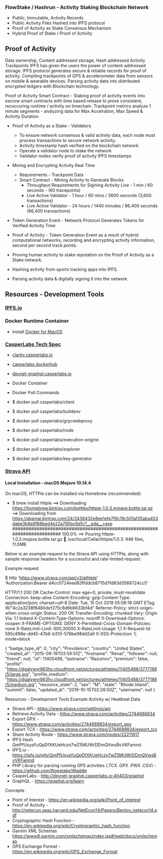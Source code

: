 ### FlowStake / Hashrun - Activity Staking Blockchain Network
* Public, Immutable, Activity Records
* Public Activity Files Hashed into IPFS protocol
* Proof of Activity as Stake Consensus Mechanism
* Hybrid Proof of Stake / Proof of Activity

## Proof of Activity 

Data ownership, Content addressed storage, Hash addressed Activity Trackpoints
IPFS has given the users the power of content-addressed storage.
IPFS protocol generates secure & reliable records for proof of activity.
Compiling trackpoints of GPS & accelerometer data from sensors on mobile & wearable devices.
Parsing activity data into distributed encrypted ledgers with Blockchain technology.

Proof of Activity Smart Contract - Staking proof of activity events into escrow smart contracts with time based release to prove consistent, recoccuring runtime / activity on timechain. Trackpoint metrics analyze 1 minute segments - analyzing data for Max Accelration, Max Speed & Activity Duration

-  Proof of Activity as a Stake - Validators
    * To ensure network consensus & valid activity data, each node must process transactions to secure network activity.
    * Activity timestamp hash verified on the blockchain network
    * Operate a validator node to stake the network 
    * Validator nodes verify proof of activity IPFS timestamps

- Mining and Encrypting Activity Real Time
    - Requirements - Trackpoint Data
    - Smart Contract - Mining Activity to Generate Blocks
        - Throughput Requirements for Sigining Activity Live - 1 min / 60 seconds - (60 tracepoints)
        - Live Active Validator - 1 hour / 60 mins / 3600 seconds (3,600 transactions)
        - Live Active Validator - 24 hours / 1440 minutes / 86,400 seconds (86,400 transactions) 

- Token Generation Event - Network Protocol Generates Tokens for Verified Activity Time
- Proof of Activity - Token Generation Event as a result of hybrid computational networks, recording and encrypting activity information, second per second track points.
- Proving human activity to stake reputation on the Proof of Activity as a Stake network.
- Hashing activity from sports tracking apps into IPFS.
- Parsing activity data & digitally signing it into the network.
    
    
## Resources - Development Tools


### [IPFS.io](https://ipfs.io)

### Docker Runtime Container

* Install [Docker for MacOS](https://docs.docker.com/docker-for-mac/install/)

### [CasperLabs Tech Spec](https://techspec.casperlabs.io)
* [clarity.casperlabs.io](https://clarity.casperlabs.io/#/)
* [capserlabs dockerhub](https://hub.docker.com/u/casperlabs)
* [devnet-graphql.casperlabs.io](http://devnet-graphql.casperlabs.io:40403/graphql)

* Docker Container 
* Docker Pull Commands
* $ docker pull casperlabs/client
* $ docker pull casperlabs/buildenv
* $ docker pull casperlabs/grpcwebproxy
* $ docker pull casperlabs/node
* $ docker pull casperlabs/execution-engine
* $ docker pull casperlabs/explorer
* $ docker pull casperlabs/key-generator

### [Strava API](https://www.strava.com/settings/api)
    
#### Local Installation - macOS Mojave 10.14.4
On macOS, HTTPie can be installed via Homebrew (recommended):

* $ brew install httpie
==> Downloading https://homebrew.bintray.com/bottles/httpie-1.0.3.mojave.bottle.tar.gz
==> Downloading from https://akamai.bintray.com/24/2436432e8ee1efe7f6c19c501af35aba453dabe3b9a9f88bed4e22a795bc6d1c?__gda__=exp
######################################################################## 100.0%
==> Pouring httpie-1.0.3.mojave.bottle.tar.gz
🍺  /usr/local/Cellar/httpie/1.0.3: 946 files, 11.0MB

Below is an example request to the Strava API using HTTPie, along with sample response headers for a successful and rate-limited request:

Example request

$ http 'https://www.strava.com/api/v3/athlete' \
    'Authorization:Bearer d4cc0724eed83ffddcb8715d7fd83d3588724cc5'
 
HTTP/1.1 200 OK
Cache-Control: max-age=0, private, must-revalidate
Connection: keep-alive
Content-Encoding: gzip
Content-Type: application/json; charset=utf-8
Date: Tue, 15 Oct 2019 05:06:16 GMT
ETag: W/"4c2a3238f8480def275c8d6b6633bf4d"
Referrer-Policy: strict-origin-when-cross-origin
Status: 200 OK
Transfer-Encoding: chunked
Vary: Origin
Via: 1.1 linkerd
X-Content-Type-Options: nosniff
X-Download-Options: noopen
X-FRAME-OPTIONS: DENY
X-Permitted-Cross-Domain-Policies: none
X-RateLimit-Limit: 600,30000
X-RateLimit-Usage: 1,1
X-Request-Id: 595c898e-dd45-47b6-b310-576be98dd2a9
X-XSS-Protection: 1; mode=block

{
    "badge_type_id": 0,
    "city": "Providence",
    "country": "United States",
    "created_at": "2015-09-19T03:59:51Z",
    "firstname": "Renat",
    "follower": null,
    "friend": null,
    "id": 11405488,
    "lastname": "Razumov",
    "premium": false,
    "profile": "https://dgalywyr863hv.cloudfront.net/pictures/athletes/11405488/3777188/5/large.jpg",
    "profile_medium": "https://dgalywyr863hv.cloudfront.net/pictures/athletes/11405488/3777188/5/medium.jpg",
    "resource_state": 2,
    "sex": "M",
    "state": "Rhode Island",
    "summit": false,
    "updated_at": "2019-10-15T02:26:50Z",
    "username": null
}

    
Resources - Development Tools  Example Activity w/ Heatbeat Data 
* Strava API - https://www.strava.com/settings/api
* Retrieve Activity Data - https://www.strava.com/activities/2744688834
* Export GPX - https://www.strava.com/activities/2744688834/export_gpx
* Export TCX - https://www.strava.com/activities/2744688834/export_tcx
* Share Activity Route - https://www.strava.com/routes/22211617
* IPFS Hash  QmPfUsyaYuQpDfXKUeHczn7wZ5MUWrDDmQVwsBvVKFamnd
* IPFS.io - https://ipfs.io/ipfs/QmPfUsyaYuQpDfXKUeHczn7wZ5MUWrDDmQVwsBvVKFamnd
* PHP Library for parsing running GPS activities (.TCX .GPX .PWX .CSV) - https://github.com/flowstake/Waddle
* CasperLabs - http://devnet-graphql.casperlabs.io:40403/graphql
* GraphQL - https://graphql.org/learn

Concepts
* Point of Interest - https://en.wikipedia.org/wiki/Point_of_interest
* Proof of Activity - http://netecon.seas.harvard.edu/NetEcon14/Papers/Bentov_netecon14.pdf
* Cryptographic Hash Function - https://en.wikipedia.org/wiki/Cryptographic_hash_function
* Garmin XML Schemas https://www8.garmin.com/xmlschemas/index.jsp#/web/docs/xmlschemas
* GPS Exchange Format - https://en.wikipedia.org/wiki/GPS_Exchange_Format
